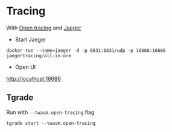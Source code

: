 # Tracing
With [Open tracing](https://opentracing.io/) and [Jaeger](https://www.jaegertracing.io/)

* Start Jaeger
```shell
docker run --name=jaeger -d -p 6831:6831/udp -p 16686:16686 jaegertracing/all-in-one
```
* Open UI

[http://localhost:16686](http://localhost:16686)

## Tgrade
Run with `--twasm.open-tracing` flag
```shell
tgrade start --twasm.open-tracing
```